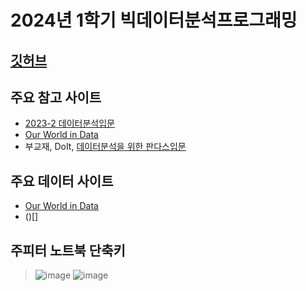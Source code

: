 # 2024년 1학기 빅데이터분석프로그래밍
## [깃허브](https://github.com/ai7dnn/2024-1-BDA)

## 주요 참고 사이트
- [2023-2 데이터분석입문](https://github.com/ai7dnn/2023-DA)
- [Our World in Data](https://github.com/owid)
- 부교재, DoIt, [데이터분석을 위한 판다스입문](https://github.com/EasysPublishing/do_it_pandas)

## 주요 데이터 사이트
- [Our World in Data](https://github.com/owid)
- ()[]

## 주피터 노트북 단축키
> ![image](https://github.com/ai7dnn/2024-1-BDA/assets/70050528/98a55d40-57e9-431d-9dff-83767940fa00)
> ![image](https://github.com/ai7dnn/2024-1-BDA/assets/70050528/a0b7afad-8e42-4f70-a2c4-e2ab80804de7)

